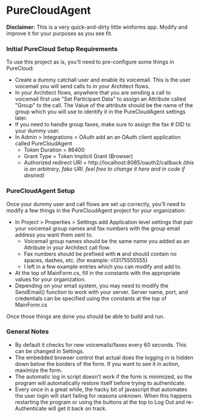 # PureCloudAgent

**Disclaimer:** This is a very quick-and-dirty little winforms app. Modify and improve it for your purposes as you see fit.

### Initial PureCloud Setup Requirements
To use this project as is, you'll need to pre-configure some things in PureCloud:
* Create a dummy catchall user and enable its voicemail. This is the user voicemail you will send calls to in your Architect flows.
* In your Architect flows, anywhere that you are sending a call to voicemail first use "Set Participant Data" to assign an Attribute called "Group" to the call. The Value of the attribute should be the name of the group which you will use to identify it in the PureCloudAgent settings later.
* If you need to handle group faxes, make sure to assign the fax # DID to your dummy user.
* In Admin > Integrations > OAuth add an an OAuth client application called PureCloudAgent
  * Token Duration = 86400
  * Grant Type = Token Implicit Grant (Browser)
  * Authorized redirect URI = http://localhost:8085/oauth2/callback _(this is an arbitrary, fake URI. feel free to change it here and in code if desired)_

### PureCloudAgent Setup
Once your dummy user and call flows are set up correctly, you'll need to modify a few things in the PureCloudAgent project for your organization:
* In Project > Properties > Settings add Application level settings that pair your voicemail group names and fax numbers with the group email address you want them sent to.
  * Voicemail group names should be the same name you added as an Attribute in your Architect call flow.
  * Fax numbers should be prefixed with **n** and should contain no spaces, dashes, etc. (for example: n13175555555)
  * I left in a few example entries which you can modify and add to.
* At the top of MainForm.cs, fill in the constants with the appropriate values for your organization.
* Depending on your email system, you may need to modify the SendEmail() function to work with your server. Server name, port, and credentials can be specified using the constants at the top of MainForm.cs

Once those things are done you should be able to build and run. 


### General Notes
* By default it checks for new voicemails/faxes every 60 seconds. This can be changed in Settings.
* The embedded browser control that actual does the logging in is hidden down below the borders of the form. If you want to see it in action, maximize the form.
* The automatic log in script doesn't work if the form is minimized, so the program will automatically restore itself before trying to authenticate.
* Every once in a great while, the hacky bit of javascript that automates the user login will start failing for reasons unknown. When this happens restarting the program or using the buttons at the top to Log Out and re-Authenticate will get it back on track.
